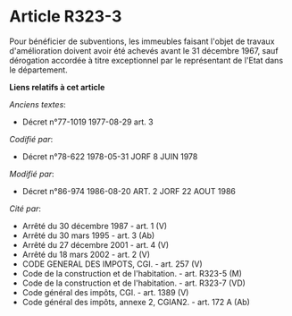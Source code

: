 # Article R323-3

Pour bénéficier de subventions, les immeubles faisant l'objet de travaux d'amélioration doivent avoir été achevés avant le 31
décembre 1967, sauf dérogation accordée à titre exceptionnel par le représentant de l'Etat dans le département.

**Liens relatifs à cet article**

_Anciens textes_:

  - Décret n°77-1019 1977-08-29 art. 3

_Codifié par_:

  - Décret n°78-622 1978-05-31 JORF 8 JUIN 1978

_Modifié par_:

  - Décret n°86-974 1986-08-20 ART. 2 JORF 22 AOUT 1986

_Cité par_:

  - Arrêté du 30 décembre 1987 - art. 1 (V)
  - Arrêté du 30 mars 1995 - art. 3 (Ab)
  - Arrêté du 27 décembre 2001 - art. 4 (V)
  - Arrêté du 18 mars 2002 - art. 2 (V)
  - CODE GENERAL DES IMPOTS, CGI. - art. 257 (V)
  - Code de la construction et de l'habitation. - art. R323-5 (M)
  - Code de la construction et de l'habitation. - art. R323-7 (VD)
  - Code général des impôts, CGI. - art. 1389 (V)
  - Code général des impôts, annexe 2, CGIAN2. - art. 172 A (Ab)
